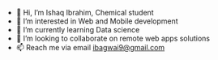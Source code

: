 - 👋 Hi, I’m Ishaq Ibrahim, Chemical student
- 👀 I’m interested in Web and Mobile development
- 🌱 I’m currently learning Data science
- 💞️ I’m looking to collaborate on remote web apps solutions
- 📫 Reach me via email ibagwai9@gmail.com

<!---
ibagwai9/ibagwai9 is a ✨ special ✨ repository because its `README.md` (this file) appears on your GitHub profile.
You can click the Preview link to take a look at your changes.
--->

